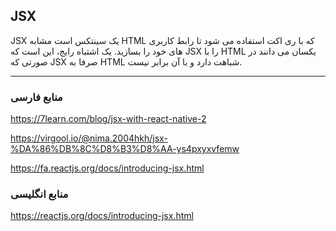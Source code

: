 ## JSX

JSX یک سینتکس است مشابه HTML که با ری اکت استفاده می شود تا رابط کاربری های خود را بسازید. یک اشتباه رایج، این است که JSX را با HTML یکسان می دانند در صورتی که JSX صرفا به HTML شباهت دارد و با آن برابر نیست.

---

### منابع فارسی

https://7learn.com/blog/jsx-with-react-native-2

https://virgool.io/@nima.2004hkh/jsx-%DA%86%DB%8C%D8%B3%D8%AA-ys4pxyxvfemw

https://fa.reactjs.org/docs/introducing-jsx.html

### منابع انگلیسی

https://reactjs.org/docs/introducing-jsx.html
